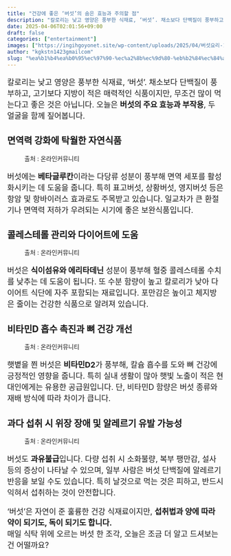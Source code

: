```yaml
---
title: "건강에 좋은 ‘버섯’의 숨은 효능과 주의할 점"
description: "칼로리는 낮고 영양은 풍부한 식재료, ‘버섯’. 채소보다 단백질이 풍부하고, 고기보다 지방이 적은 매력적인 식품이지만, 무조건 많이 먹는다고 좋은 것은 아닙니다. 오늘은 버섯의 주요 효능과 부작용, 두 얼굴을 함께 짚어봅니다."
date: 2025-04-06T02:01:56+09:00
draft: false
categories: ["entertainment"]
images: ["https://ingihgoyonet.site/wp-content/uploads/2025/04/버섯요리-1024x683.jpg", "https://ingihgoyonet.site/wp-content/uploads/2025/04/버섯효능-1024x683.jpg", "https://ingihgoyonet.site/wp-content/uploads/2025/04/버섯-1024x683.jpg", "https://ingihgoyonet.site/wp-content/uploads/2025/04/버섯부작용-1024x629.jpg"]
author: "kgkstn1423gmailcom"
slug: "%ea%b1%b4%ea%b0%95%ec%97%90-%ec%a2%8b%ec%9d%80-%eb%b2%84%ec%84%af%ec%9d%98-%ec%88%a8%ec%9d%80-%ed%9a%a8%eb%8a%a5%ea%b3%bc-%ec%a3%bc%ec%9d%98%ed%95%a0-%ec%a0%90"
---
```


<p style="font-size:18px">칼로리는 낮고 영양은 풍부한 식재료, ‘버섯’. 채소보다 단백질이 풍부하고, 고기보다 지방이 적은 매력적인 식품이지만, 무조건 많이 먹는다고 좋은 것은 아닙니다. 오늘은 <strong>버섯의 주요 효능과 부작용</strong>, 두 얼굴을 함께 짚어봅니다.</p> <h2 >면역력 강화에 탁월한 자연식품</h2> <figure ><img src="https://ingihgoyonet.site/wp-content/uploads/2025/04/버섯요리-1024x683.jpg" alt="" style="aspect-ratio:16/9;object-fit:cover"/><figcaption >출처 : 온라인커뮤니티</figcaption></figure> <p style="font-size:18px">버섯에는 <strong>베타글루칸</strong>이라는 다당류 성분이 풍부해 면역 세포를 활성화시키는 데 도움을 줍니다. 특히 표고버섯, 상황버섯, 영지버섯 등은 항암 및 항바이러스 효과로도 주목받고 있습니다. 일교차가 큰 환절기나 면역력 저하가 우려되는 시기에 좋은 보완식품입니다.</p> <h2 >콜레스테롤 관리와 다이어트에 도움</h2> <figure ><img src="https://ingihgoyonet.site/wp-content/uploads/2025/04/버섯효능-1024x683.jpg" alt="" style="aspect-ratio:16/9;object-fit:cover"/><figcaption >출처 : 온라인커뮤니티</figcaption></figure> <p style="font-size:18px">버섯은 <strong>식이섬유와 에리타데닌</strong> 성분이 풍부해 혈중 콜레스테롤 수치를 낮추는 데 도움이 됩니다. 또 수분 함량이 높고 칼로리가 낮아 다이어트 식단에 자주 포함되는 재료입니다. 포만감은 높이고 체지방은 줄이는 건강한 식품으로 알려져 있습니다.</p> <h2 >비타민D 흡수 촉진과 뼈 건강 개선</h2> <figure ><img src="https://ingihgoyonet.site/wp-content/uploads/2025/04/버섯-1024x683.jpg" alt="" style="aspect-ratio:16/9;object-fit:cover"/><figcaption >출처 : 온라인커뮤니티</figcaption></figure> <p style="font-size:18px">햇볕을 쬔 버섯은 <strong>비타민D2</strong>가 풍부해, 칼슘 흡수를 도와 뼈 건강에 긍정적인 영향을 줍니다. 특히 실내 생활이 많아 햇빛 노출이 적은 현대인에게는 유용한 공급원입니다. 단, 비타민D 함량은 버섯 종류와 재배 방식에 따라 차이가 큽니다.</p> <h2 >과다 섭취 시 위장 장애 및 알레르기 유발 가능성</h2> <figure ><img src="https://ingihgoyonet.site/wp-content/uploads/2025/04/버섯부작용-1024x629.jpg" alt="" style="aspect-ratio:16/9;object-fit:cover"/><figcaption >출처 : 온라인커뮤니티</figcaption></figure> <p style="font-size:18px">버섯도 <strong>과유불급</strong>입니다. 다량 섭취 시 소화불량, 복부 팽만감, 설사 등의 증상이 나타날 수 있으며, 일부 사람은 버섯 단백질에 알레르기 반응을 보일 수도 있습니다. 특히 날것으로 먹는 것은 피하고, 반드시 익혀서 섭취하는 것이 안전합니다.</p> <p style="font-size:18px">‘버섯’은 자연이 준 훌륭한 건강 식재료이지만, <strong>섭취법과 양에 따라 약이 되기도, 독이 되기도 합니다.</strong><br>매일 식탁 위에 오르는 버섯 한 조각, 오늘은 조금 더 알고 드셔보는 건 어떨까요?</p>